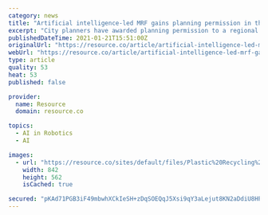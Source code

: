 ```yaml
---
category: news
title: "Artificial intelligence-led MRF gains planning permission in the Midlands"
excerpt: "City planners have awarded planning permission to a regional recycling plant in Coventry that uses artificial intelligence to process recycling"
publishedDateTime: 2021-01-21T15:51:00Z
originalUrl: "https://resource.co/article/artificial-intelligence-led-mrf-gains-planning-permission-midlands"
webUrl: "https://resource.co/article/artificial-intelligence-led-mrf-gains-planning-permission-midlands"
type: article
quality: 53
heat: 53
published: false

provider:
  name: Resource
  domain: resource.co

topics:
  - AI in Robotics
  - AI

images:
  - url: "https://resource.co/sites/default/files/Plastic%20Recycling%20conveyor%20belt.jpg"
    width: 842
    height: 562
    isCached: true

secured: "pKAd71PGB3iF49mbwhXCkIeSH+zDqSOEQqJ5Xsi9qY3aLejut8KN2aDdiU8HPH8OgInHZmYAMgpYwpegSJ4gFx39In0qK/M5uiZnw6K1yCK3Tc6CoqeDJsiVrlTOULdSz3VZVp9HfvVRP9OJKNrfC/RyLN0Soa/VfaGdU7tWMZvji3oJQwJZrn3T+l7HOGXr0WPH1tqyLRtnrqQhP6nIxrhWbZaUu7FqEU1MOiG0j7CdgkPB30wg+55153wBKZ7reC55p+UCxMRrvXiR5UxHMSLqg6WVC17GnY4YjnoAeXKNvOzBKKVhtG2TzJ1a00aPwmm3PIwGSJg/zC0U8oS5keX3MCEbJwjUI9CdDB+UEKQ=;EKCOKccvpx+YvqBukedA+g=="
---
```


